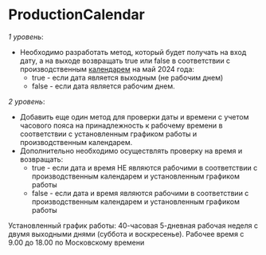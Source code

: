 # ProductionCalendar
*1 уровень*:
- Необходимо разработать метод, который будет получать на вход дату, а на выходе возвращать true или false в соответствии с производственным [календарем](https://www.consultant.ru/law/ref/calendar/proizvodstvennye/2024/) на май 2024 года: 
	- true - если дата является выходным (не рабочим днем)
	- false - если дата является рабочим днем.
 
*2 уровень*:
- Добавить еще один метод для проверки даты и времени с учетом часового пояса на принадлежность к рабочему времени в соответствии с установленным графиком работы и производственным календарем. 
- Дополнительно необходимо осуществлять проверку на время и возвращать:
	- true - если дата и время НЕ являются рабочими в соответствии с производственным календарем и установленным графиком работы
	- false - если дата и время являются рабочими в соответствии с производственным календарем и установленным графиком работы

Установленный график работы: 40-часовая 5-дневная рабочая неделя с двумя выходными днями (суббота и воскресенье). Рабочее время с 9.00 до 18.00 по Московскому времени
